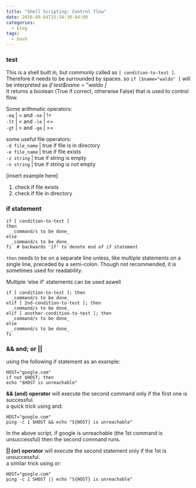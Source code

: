 ```yaml
---
title: "Shell Scripting: Control flow"
date: 2018-09-04T15:34:30-04:00
categories:
  - blog
tags:
  - bash
---
```


### test
This is a shell built in, but commonly called as `[ condition-to-test ]`.<br>
Therefore it needs to be surrounded by spaces. so `if [$name="waldo" ]` will be interpreted as _if test$name = "waldo ]_ <br> It returns a boolean (True if correct, otherwise False) that is used to control flow.

Some arithmatic  operators:<br>
`-eq` | = and `-ne` | != <br>
`-lt` | < and `-le` | <= <br>
`-gt` | > and `-ge` | >=

some useful file operators:<br>
`-d file_name` | true if file is in directory <br>
`-e file_name` | true if file exists <br>
`-z string`    | true if string is empty <br>
`-n string`    | true if string is not empty <br>

[insert example here]
1. check if file exists
1. check if file in directory

### if statement
```
if [ condition-to-test ]
then  
  _command/s to be done_
else
  _command/s to be done_
fi  # backwards 'if' to denote end of if statement
```
`then` needs to be on a separate line unless, like multiple statements on a single line, preceded by a semi-colon. Though not recommended, it is sometimes used for readability.

Multiple 'else if' statements can be used aswell
```
if [ condition-to-test ]; then  
  _command/s to be done_
elif [ 2nd-condition-to-test ]; then
  _command/s to be done_
elif [ another-condition-to-test ]; then
  _command/s to be done_
else
  _command/s to be done_
fi
```
### && and; or ||

using the following if statement as an example:
```
HOST="google.com"
if not $HOST; then
echo "$HOST is unreachable"
```
__&& (and) operator__ will execute the second command only if the first one is successful.<br>
a quick trick using and:

```
HOST="google.com"
ping -c 1 $HOST && echo "S{HOST} is unreachable"
```
In the above script, if google is unreachable (the 1st command is unsuccessful) then the second command runs.

__|| (or) operator__ will execute the second statement only if the 1st is unsuccessful.<br>
a similar trick using or:
```
HOST="google.com"
ping -c 1 SHOST || echo "S{HOST} is unreachable"
```
